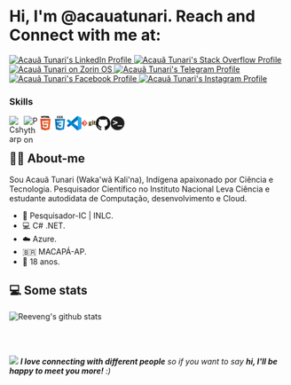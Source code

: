 # Hi, I'm @acauatunari. Reach and Connect with me at: 

<p align="left">

  <a href="https://www.linkedin.com/in/acauatunari/">
    <img src="https://www.vectorlogo.zone/logos/linkedin/linkedin-icon.svg" alt="Acauã Tunari's LinkedIn Profile" height="30" width="30">
  </a>

  <a href="https://pt.stackoverflow.com/users/198188/acau%c3%a3-tunari?tab=profile">
    <img src="https://www.vectorlogo.zone/logos/stackoverflow/stackoverflow-icon.svg" alt="Acauã Tunari's Stack Overflow Profile" height="30" width="30">
  </a>

  <a href="https://forum.zorin.com/u/acauatunari"> 
    <img src="https://cdn.jsdelivr.net/npm/simple-icons@3.13.0/icons/zorin.svg" alt="Acauã Tunari on Zorin OS" height="30" width="30">
  </a>
  
  <a href="https://t.me/acauatunari"> 
    <img src="https://www.vectorlogo.zone/logos/telegram/telegram-icon.svg" alt="Acauã Tunari's Telegram Profile" height="30" width="30">
  </a>
  
  <a href="https://www.facebook.com/acauatunari/"> 
    <img src="https://www.vectorlogo.zone/logos/facebook/facebook-icon.svg" alt="Acauã Tunari's Facebook Profile" height="30" width="30">
  </a>
  
  <a href="https://www.instagram.com/acauatunari/"> 
    <img src="https://www.vectorlogo.zone/logos/instagram/instagram-icon.svg" alt="Acauã Tunari's Instagram Profile" height="30" width="30">
  </a>
  
</p>

### Skills 

[<img align="left" alt="Csharp" width="26px" src="https://github.com/abranhe/programming-languages-logos/blob/master/src/csharp/csharp_128x128.png" />]()

[<img align="left" alt="Python" width="26px" src="https://github.com/abranhe/programming-languages-logos/blob/master/src/python/python_128x128.png" />]()

[<img align="left" alt="HTML5" width="26px" src="https://raw.githubusercontent.com/github/explore/80688e429a7d4ef2fca1e82350fe8e3517d3494d/topics/html/html.png" />]()

[<img align="left" alt="CSS3" width="26px" src="https://raw.githubusercontent.com/github/explore/80688e429a7d4ef2fca1e82350fe8e3517d3494d/topics/css/css.png" />]()

[<img align="left" alt="Visual Studio Code" width="26px" src="https://raw.githubusercontent.com/github/explore/80688e429a7d4ef2fca1e82350fe8e3517d3494d/topics/visual-studio-code/visual-studio-code.png" />]()

[<img align="left" alt="Git" width="26px" src="https://raw.githubusercontent.com/github/explore/80688e429a7d4ef2fca1e82350fe8e3517d3494d/topics/git/git.png" />]()

[<img align="left" alt="GitHub" width="26px" src="https://raw.githubusercontent.com/github/explore/78df643247d429f6cc873026c0622819ad797942/topics/github/github.png" />]()

[<img align="left" alt="Bash Terminal" width="26px" src="https://raw.githubusercontent.com/github/explore/80688e429a7d4ef2fca1e82350fe8e3517d3494d/topics/terminal/terminal.png" />]()

<br />
<br />

<h2>👨🏽 About-me</h2>

Sou Acauã Tunari (Waka'wã Kali'na), Indígena apaixonado por Ciência e Tecnologia. Pesquisador Científico no Instituto Nacional Leva Ciência e estudante autodidata de Computação, desenvolvimento e Cloud.

- 🔬 Pesquisador-IC | INLC.
- 💻 C# .NET.
- ☁️ Azure.
- 🇧🇷 MACAPÁ-AP.
- 🍰 18 anos.

<h2>💻 Some stats</h2>

![Reeveng's github stats](https://github-readme-stats.vercel.app/api?username=acauatunari&show_icons=true&title_color=fff&icon_color=79ff97&text_color=9f9f9f&bg_color=151515)

<br />
<br />

<img src="https://media.giphy.com/media/LnQjpWaON8nhr21vNW/giphy.gif" width="60"> <em><b>I love connecting with different people</b> so if you want to say <b>hi, I'll be happy to meet you more!</b> :)

